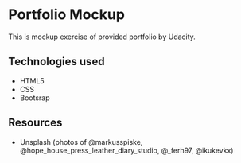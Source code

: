 # Portfolio Mockup
This is mockup exercise of provided portfolio by Udacity.

## Technologies used

* HTML5
* CSS
* Bootsrap

## Resources
* Unsplash (photos of @markusspiske, @hope_house_press_leather_diary_studio, @_ferh97, @ikukevkx)
